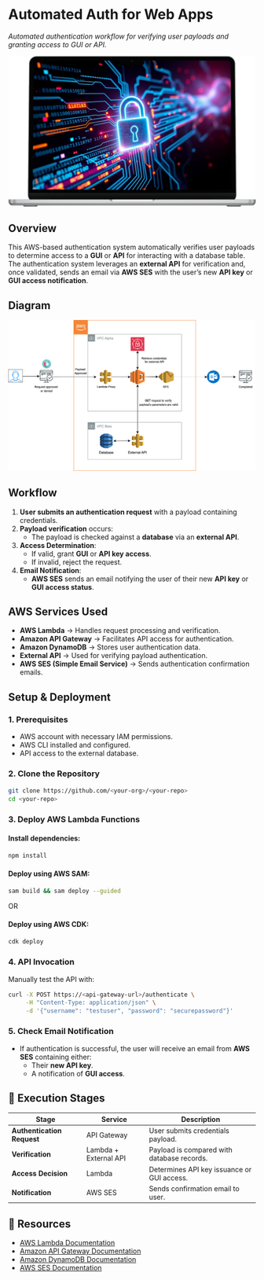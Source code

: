 # Automated Auth for Web Apps
_Automated authentication workflow for verifying user payloads and granting access to GUI or API._


![Image](./assets/cia.svg)

## Overview
This AWS-based authentication system automatically verifies user payloads to determine access to a **GUI** or **API** for interacting with a database table. The authentication system leverages an **external API** for verification and, once validated, sends an email via **AWS SES** with the user’s new **API key** or **GUI access notification**.

## Diagram
![AWS Authentication Diagram](./assets/cia-diagram.svg)

## Workflow
1. **User submits an authentication request** with a payload containing credentials.
2. **Payload verification** occurs:
   - The payload is checked against a **database** via an **external API**.
3. **Access Determination**:
   - If valid, grant **GUI** or **API key access**.
   - If invalid, reject the request.
4. **Email Notification**:
   - **AWS SES** sends an email notifying the user of their new **API key** or **GUI access status**.

## AWS Services Used
- **AWS Lambda** → Handles request processing and verification.
- **Amazon API Gateway** → Facilitates API access for authentication.
- **Amazon DynamoDB** → Stores user authentication data.
- **External API** → Used for verifying payload authentication.
- **AWS SES (Simple Email Service)** → Sends authentication confirmation emails.

## Setup & Deployment
### 1. Prerequisites
- AWS account with necessary IAM permissions.
- AWS CLI installed and configured.
- API access to the external database.

### 2. Clone the Repository
```sh
git clone https://github.com/<your-org>/<your-repo>
cd <your-repo>
```

### 3. Deploy AWS Lambda Functions
#### Install dependencies:
```sh
npm install
```

#### Deploy using AWS SAM:
```sh
sam build && sam deploy --guided
```
OR
#### Deploy using AWS CDK:
```sh
cdk deploy
```

### 4. API Invocation
Manually test the API with:
```sh
curl -X POST https://<api-gateway-url>/authenticate \
     -H "Content-Type: application/json" \
     -d '{"username": "testuser", "password": "securepassword"}'
```

### 5. Check Email Notification
- If authentication is successful, the user will receive an email from **AWS SES** containing either:
  - Their **new API key**.
  - A notification of **GUI access**.

## 🚀 Execution Stages
| Stage | Service | Description |
|-------|---------|-------------|
| **Authentication Request** | API Gateway | User submits credentials payload. |
| **Verification** | Lambda + External API | Payload is compared with database records. |
| **Access Decision** | Lambda | Determines API key issuance or GUI access. |
| **Notification** | AWS SES | Sends confirmation email to user. |

## 📖 Resources
- [AWS Lambda Documentation](https://docs.aws.amazon.com/lambda/latest/dg/welcome.html)
- [Amazon API Gateway Documentation](https://docs.aws.amazon.com/apigateway/latest/developerguide/welcome.html)
- [Amazon DynamoDB Documentation](https://docs.aws.amazon.com/dynamodb/latest/developerguide/)
- [AWS SES Documentation](https://docs.aws.amazon.com/ses/latest/dg/)
